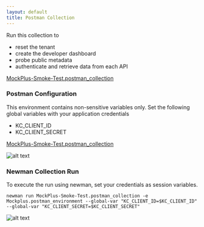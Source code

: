 ```yaml
---
layout: default
title: Postman Collection
---
```


Run this collection to

- reset the tenant
- create the developer dashboard
- probe public metadata
- authenticate and retrieve data from each API

[MockPlus-Smoke-Test.postman_collection](MockPlus-Smoke-Test.postman_collection)

### Postman Configuration

This environment contains non-sensitive variables only. Set the following global variables with your application credentials

- KC_CLIENT_ID
- KC_CLIENT_SECRET

[MockPlus-Smoke-Test.postman_collection](MockPlus-Smoke-Test.postman_collection)

![alt text](postman-collection-run.png "Postman Collection Run")

### Newman Collection Run

To execute the run using newman, set your credentials as session variables.

    newman run MockPlus-Smoke-Test.postman_collection -e Mockplus.postman_environment --global-var "KC_CLIENT_ID=$KC_CLIENT_ID" --global-var "KC_CLIENT_SECRET=$KC_CLIENT_SECRET"

![alt text](newman-collection-run.png "newman Collection Run")
